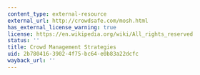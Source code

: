 ```yaml
---
content_type: external-resource
external_url: http://crowdsafe.com/mosh.html
has_external_license_warning: true
license: https://en.wikipedia.org/wiki/All_rights_reserved
status: ''
title: Crowd Management Strategies
uid: 2b780416-3902-4f75-bc64-e0b83a22dcfc
wayback_url: ''
---
```


